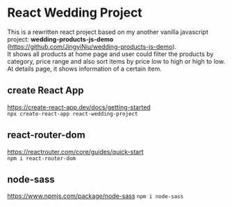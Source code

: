 # React Wedding Project
This is a rewritten react project based on my another vanilla javascript project: **wedding-products-js-demo** (https://github.com/JingyiNiu/wedding-products-js-demo).  
It shows all products at home page and user could filter the products by category, price range and also sort items by price low to high or high to low. At details page, it shows information of a certain item.

## create React App
https://create-react-app.dev/docs/getting-started   
```npx create-react-app react-wedding-project```

## react-router-dom
https://reactrouter.com/core/guides/quick-start   
```npm i react-router-dom```

## node-sass
https://www.npmjs.com/package/node-sass
```npm i node-sass```
